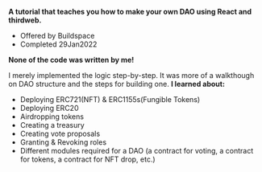 **A tutorial that teaches you how to make your own DAO using React and thirdweb.**
- Offered by Buildspace
- Completed 29Jan2022

**None of the code was written by me!** 

I merely implemented the logic step-by-step. It was more of a walkthough on DAO structure and the steps for building one.
**I learned about:**
- Deploying ERC721(NFT) & ERC1155s(Fungible Tokens)
- Deploying ERC20
- Airdropping tokens
- Creating a treasury
- Creating vote proposals
- Granting & Revoking roles
- Different modules required for a DAO (a contract for voting, a contract for tokens, a contract for NFT drop, etc.)
